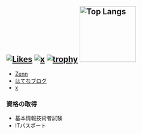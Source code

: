 [![Likes](https://badgen.org/img/zenn/eliri/likes?style=plastic)](https://zenn.dev/eliri)
[![x](https://img.shields.io/badge/--FFFFFF?style=social&logo=x&label=Follow%20___eliri)](https://x.com/___eliri)
[![trophy](https://github-profile-trophy.vercel.app/?username=ryo-ma)](https://github.com/koguchi-e/github-profile-trophy)
<img alt="Top Langs" height="150px" src="https://github-readme-stats.vercel.app/api/top-langs/?username=koguchi-e&layout=compact&count_private=true&show_icons=true&theme=tokyonight" />
---

- [Zenn](https://zenn.dev/eliri)
- [はてなブログ](https://eliri.hatenablog.com/?_gl=1*cmzdr4*_gcl_au*MTkzMjI4NTMwNC4xNzQ0NTk0MDU3)
- [x](https://x.com/___eliri)  

### 資格の取得
- 基本情報技術者試験
- ITパスポート
